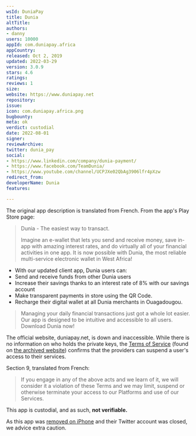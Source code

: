 ```yaml
---
wsId: DuniaPay
title: Dunia
altTitle: 
authors:
- danny
users: 10000
appId: com.duniapay.africa
appCountry: 
released: Oct 2, 2019
updated: 2022-03-29
version: 3.0.9
stars: 4.6
ratings: 
reviews: 1
size: 
website: https://www.duniapay.net
repository: 
issue: 
icon: com.duniapay.africa.png
bugbounty: 
meta: ok
verdict: custodial
date: 2022-08-01
signer: 
reviewArchive: 
twitter: dunia_pay
social:
- https://www.linkedin.com/company/dunia-payment/
- https://www.facebook.com/TeamDunia/
- https://www.youtube.com/channel/UCPJXe02QbAg3906lfr4pXzw
redirect_from: 
developerName: Dunia
features: 

---
```


The original app description is translated from French. From the app's Play Store page:

> Dunia - The easiest way to transact.
>
> Imagine an e-wallet that lets you send and receive money, save in-app with amazing interest rates, and do virtually all of your financial activities in one app. It is now possible with Dunia, the most reliable multi-service electronic wallet in West Africa!
>
- With our updated client app, Dunia users can:
- Send and receive funds from other Dunia users
- Increase their savings thanks to an interest rate of 8% with our savings account
- Make transparent payments in store using the QR Code.
- Recharge their digital wallet at all Dunia merchants in Ouagadougou.
>
> Managing your daily financial transactions just got a whole lot easier. Our app is designed to be intuitive and accessible to all users. Download Dunia now!

The official website, duniapay.net, is down and inaccessible. While there is no information on who holds the private keys, the [Terms of Service](https://sites.google.com/duniapay.net/duniapay-conditiondutilisation/accueil) (found on [the archived website](https://web.archive.org/web/20210730185509/https://www.duniapay.net/)) confirms that the providers can suspend a user's access to their services.

Section 9, translated from French:

> If you engage in any of the above acts and we learn of it, we will consider it a violation of these Terms and we may limit, suspend or otherwise terminate your access to our Platforms and use of our Services.

This app is custodial, and as such, **not verifiable.**

As this app was [removed on iPhone](https://apps.apple.com/in/app/duniapay/id1474570971) and their Twitter account was closed, we advice extra caution.
